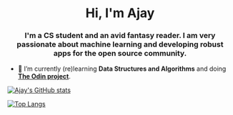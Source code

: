 <h1 align="center">Hi, I'm Ajay</h1>
<h3 align="center">I'm a CS student and an avid fantasy reader. I am very passionate about machine learning and developing robust apps for the open source community.</h3>

- 🌱 I’m currently (re)learning **Data Structures and Algorithms** and doing **[The Odin project](https://www.theodinproject.com/)**.

[![Ajay's GitHub stats](https://github-readme-stats.vercel.app/api?username=ajaypep&count_private=true&show_icons=true&theme=tokyonight&hide_border=true)](https://github.com/anuraghazra/github-readme-stats)

[![Top Langs](https://github-readme-stats.vercel.app/api/top-langs/?username=ajaypep&count_private=true&show_icons=true&theme=tokyonight&hide_border=true)](https://github.com/anuraghazra/github-readme-stats)
